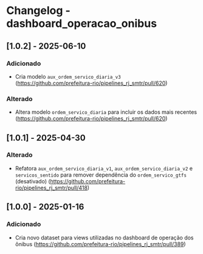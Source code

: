 # Changelog - dashboard_operacao_onibus

## [1.0.2] - 2025-06-10

### Adicionado

- Cria modelo `aux_ordem_servico_diaria_v3` (https://github.com/prefeitura-rio/pipelines_rj_smtr/pull/620)

### Alterado

- Altera modelo `ordem_servico_diaria` para incluir os dados mais recentes (https://github.com/prefeitura-rio/pipelines_rj_smtr/pull/620)

## [1.0.1] - 2025-04-30

### Alterado

- Refatora `aux_ordem_servico_diaria_v1`, `aux_ordem_servico_diaria_v2` e `servicos_sentido` para remover dependência do `ordem_servico_gtfs` (desativado) (https://github.com/prefeitura-rio/pipelines_rj_smtr/pull/418)

## [1.0.0] - 2025-01-16

### Adicionado

- Cria novo dataset para views utilizadas no dashboard de operação dos ônibus (https://github.com/prefeitura-rio/pipelines_rj_smtr/pull/389)